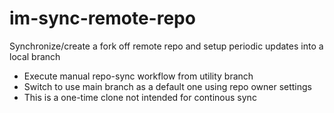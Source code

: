 # im-sync-remote-repo
Synchronize/create a fork off remote repo and setup periodic updates into a local branch

- Execute manual repo-sync workflow from utility branch
- Switch to use main branch as a default one using repo owner settings
- This is a one-time clone not intended for continous sync
